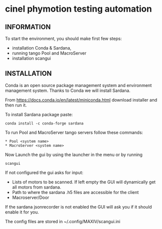 cinel phymotion testing automation
====================

INFORMATION
-----------
To start the environment, you should make first few steps:
* installation Conda & Sardana, 
* running tango Pool and MacroServer
* installation scangui

INSTALLATION
------------
Conda is an open source package management system and environment management system. Thanks to Conda we will install Sardana. 

From https://docs.conda.io/en/latest/miniconda.html download installer and then run it.

To install Sardana package paste:

    conda install -c conda-forge sardana

To run Pool and MacroServer tango servers follow these commands:

    * Pool <system name>
    * MacroServer <system name>

Now 
Launch the gui by using the launcher in the menu or by running

    scangui

If not configured the gui asks for input:
* Lists of motors to be scanned. If left empty the GUI will dynamically get all motors from sardana.
* Path to where the sardana .h5 files are accessible for the client
* Macroserver/Door

If the sardana jsonrecorder is not enabled the GUI will ask you if it should enable it for you.

The config files are stored in  ~/.config/MAXIV/scangui.ini

